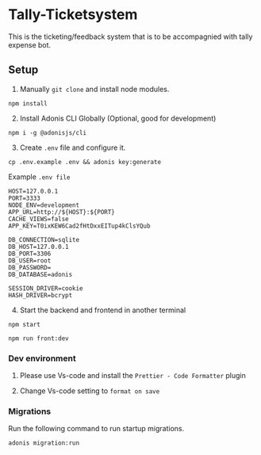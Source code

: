 # Tally-Ticketsystem

This is the ticketing/feedback system that is to be accompagnied with tally expense bot.

## Setup

1. Manually `git clone` and install node modules.

```
npm install
```

2. Install Adonis CLI Globally (Optional, good for development)

```
npm i -g @adonisjs/cli
```

3. Create `.env` file and configure it.

```
cp .env.example .env && adonis key:generate
```

Example `.env file`

```
HOST=127.0.0.1
PORT=3333
NODE_ENV=development
APP_URL=http://${HOST}:${PORT}
CACHE_VIEWS=false
APP_KEY=T0ixKEW6Cad2fHtDxxEITup4kClsYQub

DB_CONNECTION=sqlite
DB_HOST=127.0.0.1
DB_PORT=3306
DB_USER=root
DB_PASSWORD=
DB_DATABASE=adonis

SESSION_DRIVER=cookie
HASH_DRIVER=bcrypt
```

4. Start the backend and frontend in another terminal

```
npm start
```

```
npm run front:dev
```

### Dev environment

1. Please use Vs-code and install the `Prettier - Code Formatter` plugin

2. Change Vs-code setting to `format on save`

### Migrations

Run the following command to run startup migrations.

```
adonis migration:run
```
